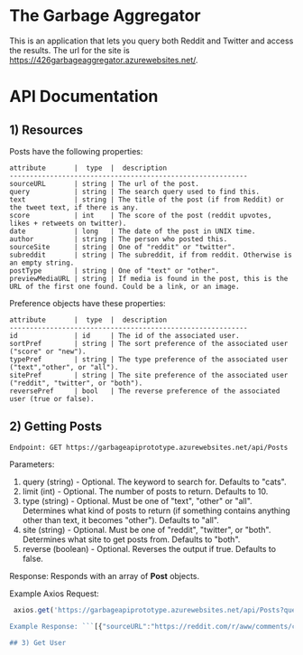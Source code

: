 # The Garbage Aggregator 

This is an application that lets you query both Reddit and Twitter and access the results. The url for the site is https://426garbageaggregator.azurewebsites.net/.

# API Documentation

## 1) Resources

Posts have the following properties:
```
attribute       |  type  |  description
-----------------------------------------------------------
sourceURL       | string | The url of the post.
query           | string | The search query used to find this.
text            | string | The title of the post (if from Reddit) or the tweet text, if there is any.
score           | int    | The score of the post (reddit upvotes, likes + retweets on twitter).
date            | long   | The date of the post in UNIX time.
author          | string | The person who posted this.
sourceSite      | string | One of "reddit" or "twitter".
subreddit       | string | The subreddit, if from reddit. Otherwise is an empty string.
postType        | string | One of "text" or "other".
previewMediaURL | string | If media is found in the post, this is the URL of the first one found. Could be a link, or an image. 

```

Preference objects have these properties:
```
attribute       |  type  |  description
-----------------------------------------------------------
id              | id     | The id of the associated user.
sortPref        | string | The sort preference of the associated user ("score" or "new").
typePref        | string | The type preference of the associated user ("text","other", or "all").
sitePref        | string | The site preference of the associated user ("reddit", "twitter", or "both").
reversePref     | bool   | The reverse preference of the associated user (true or false). 
```
## 2) Getting Posts

```
Endpoint: GET https://garbageapiprototype.azurewebsites.net/api/Posts
```
Parameters:
  1) query (string) - Optional. The keyword to search for. Defaults to "cats".
  2) limit (int) - Optional. The number of posts to return. Defaults to 10.
  3) type (string) - Optional. Must be one of "text", "other" or "all". Determines what kind of posts to return (if something contains anything other than text, it becomes                            "other"). Defaults to "all".
  4) site (string) - Optional. Must be one of "reddit", "twitter", or "both". Determines what site to get posts from. Defaults to "both".
  5) reverse (boolean) - Optional. Reverses the output if true. Defaults to false.

Response: Responds with an array of **Post** objects.

Example Axios Request: 
```js
 axios.get('https://garbageapiprototype.azurewebsites.net/api/Posts?query=' + query+ "&limit=30&site=" + user.sites+ "&type=" + user.content + "&sort="+ user.sortBy + "&reverse=" + user.sort)```

Example Response: ```[{"sourceURL":"https://reddit.com/r/aww/comments/ckbolc/this_is_tiger_he_just_turned_31_we_are_told_he_is/","query":"cats","text":"This is Tiger. He just turned 31. We are told he is the oldest cat in the state of Illinois","score":181060,"date":1564594564,"author":"Aritilli","sourceSite":"reddit","subreddit":"r/aww","postType":"other","previewMediaURL":"https://i.redd.it/sg3q5cuedod31.jpg"}, ... ]``` 
 
## 3) Get User


